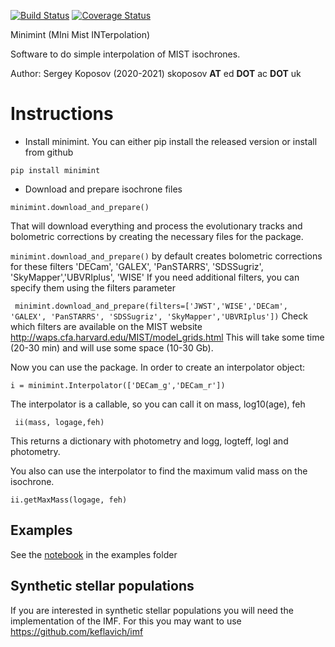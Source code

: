 [![Build Status](https://github.com/segasai/minimint/workflows/Minimint/badge.svg)](https://github.com/segasai/minimint/actions?query=workflow%3AMinimint)
[![Coverage Status](https://coveralls.io/repos/github/segasai/minimint/badge.svg?branch=master)](https://coveralls.io/github/segasai/minimint?branch=master)

Minimint (MIni Mist INTerpolation)

Software to do simple interpolation of MIST isochrones.

Author: Sergey Koposov (2020-2021) skoposov __AT__ ed __DOT__ ac __DOT__ uk

# Instructions 

* Install minimint. You can either pip install the released version or install from github

```
pip install minimint
```

* Download and prepare isochrone files 
```
minimint.download_and_prepare()
```

That will download everything and process the evolutionary tracks and bolometric corrections by creating the necessary files for the package.

`minimint.download_and_prepare()` by default creates bolometric corrections for these filters
'DECam', 'GALEX', 'PanSTARRS', 'SDSSugriz', 'SkyMapper','UBVRIplus', 'WISE'
If you need additional filters, you can specify them using the filters parameter

``` minimint.download_and_prepare(filters=['JWST','WISE','DECam', 'GALEX', 'PanSTARRS', 'SDSSugriz', 'SkyMapper','UBVRIplus'])```
Check which filters are available on the MIST website http://waps.cfa.harvard.edu/MIST/model_grids.html
This will take some time (20-30 min) and will use some space (10-30 Gb).


Now you can use the package. In order to create an interpolator object:

```i = minimint.Interpolator(['DECam_g','DECam_r'])```

The interpolator is a callable, so you can call it on mass, log10(age), feh 

``` ii(mass, logage,feh)``` 
 
This returns a dictionary with photometry and logg, logteff, logl and photometry.

You also can use the interpolator to find the maximum valid mass on the isochrone.

```ii.getMaxMass(logage, feh)```

## Examples 

See the [notebook](examples/Example.ipynb) in the examples folder

## Synthetic stellar populations
If you are interested in synthetic stellar populations you will need
the implementation of the IMF. For this you may want to use https://github.com/keflavich/imf
